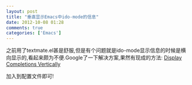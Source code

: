 ```yaml
---
layout: post
title: "垂直显示Emacs中ido-mode的信息"
date: 2012-10-08 01:28
comments: true
categories: ['Emacs']
---
```


之前用了textmate.el甚是舒服,但是有个问题就是ido-mode显示信息的时候是横向显示的,看起来颇为不便.Google了一下解决方案,果然有现成的方法:
[Display Completions Vertically]

加入到配置文件即可!

[Display Completions Vertically]:http://emacswiki.org/emacs/InteractivelyDoThings#toc20
